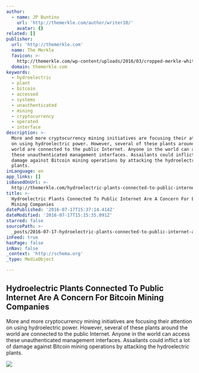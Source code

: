 ```yaml
---
author:
  - name: JP Buntinx
    url: 'http://themerkle.com/author/writer10/'
    avatar: {}
related: []
publisher:
  url: 'http://themerkle.com'
  name: The Merkle
  favicon: >-
    http://themerkle.com/wp-content/uploads/2016/03/cropped-merkle-white-1-192x192.png
  domain: themerkle.com
keywords:
  - hydroelectric
  - plant
  - bitcoin
  - accessed
  - systems
  - unauthenticated
  - mining
  - cryptocurrency
  - operated
  - interface
description: >-
  More and more cryptocurrency mining initiatives are focusing their attention
  on using hydroelectric power. However, several of these plants around the
  world are connected to the public Internet. Anyone in the world can access
  these unauthenticated management interfaces. Assailants could inflict a lot of
  damage against Bitcoin mining operations by attacking the hydroelectric
  plants.
inLanguage: en
app_links: []
isBasedOnUrl: >-
  http://themerkle.com/hydroelectric-plants-connected-to-public-internet-are-a-concern-for-bitcoin-mining-companies/
title: >-
  Hydroelectric Plants Connected To Public Internet Are A Concern For Bitcoin
  Mining Companies
datePublished: '2016-07-17T15:37:14.414Z'
dateModified: '2016-07-17T15:15:35.091Z'
starred: false
sourcePath: >-
  _posts/2016-07-17-hydroelectric-plants-connected-to-public-internet-are-a-conc.md
inFeed: true
hasPage: false
inNav: false
_context: 'http://schema.org'
_type: MediaObject

---
```

<article style=""><h1>Hydroelectric Plants Connected To Public Internet Are A Concern For Bitcoin Mining Companies</h1><p>More and more cryptocurrency mining initiatives are focusing their attention on using hydroelectric power. However, several of these plants around the world are connected to the public Internet. Anyone in the world can access these unauthenticated management interfaces. Assailants could inflict a lot of damage against Bitcoin mining operations by attacking the hydroelectric plants.</p><img src="http://themerkle.com/wp-content/uploads/2016/07/shutterstock_370005596.jpg" /></article>